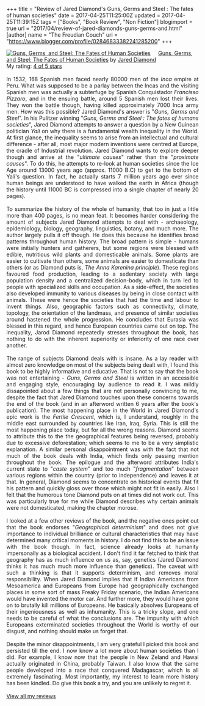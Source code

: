 +++
title = "Review of Jared Diamond's Guns, Germs and Steel : The fates of human societies"
date = 2017-04-25T11:25:00Z
updated = 2017-04-25T11:39:15Z
tags = ["Books", "Book Review", "Non Fiction"]
blogimport = true 
url = "2017/04/review-of-jared-diamonds-guns-germs-and.html"
[author]
	name = "The Freudian Couch"
	uri = "https://www.blogger.com/profile/02846833382241285200"
+++

<div dir="ltr" style="text-align: left;" trbidi="on">
<a href="https://www.goodreads.com/book/show/1842.Guns_Germs_and_Steel" style="float: left; padding-right: 20px;"><img alt="Guns, Germs, and Steel: The Fates of Human Societies" border="0" src="https://images.gr-assets.com/books/1453215833m/1842.jpg"></a><a href="https://www.goodreads.com/book/show/1842.Guns_Germs_and_Steel">Guns, Germs, and Steel: The Fates of Human Societies</a> by <a href="https://www.goodreads.com/author/show/256.Jared_Diamond">Jared Diamond</a><br>
My rating: <a href="https://www.goodreads.com/review/show/1966892732">4 of 5 stars</a><br>
<br>
<div style="text-align: justify;">
In 1532, 168 Spanish men faced nearly 80000 men of the <i>Inca</i> empire at Peru. What was supposed to be a parlay between the Incas and the visiting Spanish men was actually a subterfuge by Spanish Conquistador <i>Francisso Pizzaro</i>, and in the ensuing battle, around 5 Spanish men lost their lives. They won the battle though, having killed approximately 7000 Inca army men. How was this possible? Jared Diamond's answer is "<i>Guns, Germs and Steel</i>". In his Pulitzer winning "<i>Guns, Germs and Steel : The fates of humans societies</i>", Jared Diamond attempts to answer a question by a New Guinean politician <i>Yali</i> on why there is a fundamental wealth inequality in the World. At first glance, the inequality seems to arise from an intellectual and cultural difference - after all, most major modern inventions were centred at Europe, the cradle of Industrial revolution. Jared Diamond wants to explore deeper though and arrive at the "<i>ultimate causes</i>" rather than the "<i>proximate causes</i>". To do this, he attempts to re-look at human societies since the Ice Age around 13000 years ago (approx. 11000 B.C) to get to the bottom of Yali's question. In fact, he actually starts 7 million years ago ever since human beings are understood to have walked the earth in Africa (though the history until 11000 BC is compressed into a single chapter of nearly 20 pages).</div>
<div style="text-align: justify;">
<br></div>
<div style="text-align: justify;">
To summarize the history of the whole of humanity, that too in just a little more than 400 pages, is no mean feat. It becomes harder considering the amount of subjects Jared Diamond attempts to deal with - archaeology, epidemiology, biology, geography, linguistics, botany, and much more. The author largely pulls it off though. He does this because he identifies broad patterns throughout human history. The broad pattern is simple - humans were initially hunters and gatherers, but some regions were blessed with edible, nutritious wild plants and domesticable animals. Some plants are easier to cultivate than others, some animals are easier to domesticate than others (or as Diamond puts is, <i>The Anna Karenina principle</i>). These regions favoured food production, leading to a sedentary society with large population density and a centralized decision-body, which in turn led to people with specialized skills and occupation. As a side-effect, the societies also developed immunity to various diseases by being in close contact with animals. These were hence the societies that had the time and labour to invent things. Also, geographic factors such as connectivity, climate, topology, the orientation of the landmass, and presence of similar societies around hastened the whole progression. He concludes that Eurasia was blessed in this regard, and hence European countries came out on top. The inequality, Jarod Diamond repeatedly stresses throughout the book, has nothing to do with the inherent superiority or inferiority of one race over another.</div>
<div style="text-align: justify;">
<br></div>
<div style="text-align: justify;">
The range of subjects Diamond deals with is insane. As a lay reader with almost zero knowledge on most of the subjects being dealt with, I found this book to be highly informative and educative. That is not to say that the book was not entertaining - <i>Guns, Germs and Steel</i> is written in an accessible and engaging style, encouraging lay audience to read it. I was mildly dissapointed about a few things that are not personally convincing to me, despite the fact that Jared Diamond touches upon these concerns towards the end of the book (and in an afterword written 6 years after the book's publication). The most happening place in the World in Jared Diamond's epic work is the <i>Fertile Crescent</i>, which is, I understand, roughly in the middle east surrounded by countries like Iran, Iraq, Syria. This is still the most happening place today, but for all the wrong reasons. Diamond seems to attribute this to the the geographical features being reversed, probably due to excessive deforestation; which seems to me to be a very simplistic explanation. A similar personal disappointment was with the fact that not much of the book deals with India, which finds only passing mention throughout the book. The epilogue and the afterword attributes India's current state to "<i>caste system</i>" and too much "<i>fragmentation</i>" between various regions within the country (prior to independence) and leaves it at that. In general, Diamond seems to concentrate on historical events that fit his pattern and quickly gloss over those which might not fit in easily. Also I felt that the humorous tone Diamond puts on at times did not work out. This was particularly true for me while Diamond describes why certain animals were not domesticated, making the chapter morose.</div>
<div style="text-align: justify;">
<br></div>
<div style="text-align: justify;">
I looked at a few other reviews of the book, and the negative ones point out that the book endorses "<i>Geographical determinism</i>" and does not give importance to individual brilliance or cultural characteristics that may have determined many critical moments in history. I do not find this to be an issue with the book though. In fact, science already looks at humanity impersonally as a biological accident. I don't find it far fetched to think that geography has as much influence on us as, say, genetics (Jared Diamond thinks it has much much more influence than genetics). The caveat with such a thinking is that it supports determinism, and removes moral responsibility. When Jared Diamond implies that if Indian Americans from Mesoamerica and Europeans from Europe had geographically exchanged places in some sort of mass Freaky Friday scenario, the Indian Americans would have invented the motor car. And further more, they would have gone on to brutally kill millions of Europeans. He basically absolves Europeans of their ingeniousness as well as inhumanity. This is a tricky slope, and one needs to be careful of what the conclusions are. The impunity with which Europeans exterminated societies throughout the World is worthy of our disgust, and nothing should make us forget that.</div>
<div style="text-align: justify;">
<br></div>
<div style="text-align: justify;">
Despite the minor disappointments, I am very grateful I picked this book and persisted till the end. I now know a lot more about human societies than I did. For example, I know now that the people in New Zeland and Hawai actually originated in China, probably Taiwan. I also know that the same people developed into a race that conquered Madagascar, which is all extremely fascinating. Most importantly, my interest to learn more history has been kindled. Do give this book a try, and you are unlikely to regret it.
</div>
<div style="text-align: justify;">
<br></div>
<a href="https://www.goodreads.com/review/list/4391307-adarsh">View all my reviews</a>
</div>

